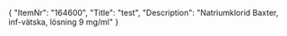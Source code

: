 {
  "ItemNr": "164600",
  "Title": "test",
  "Description": "Natriumklorid Baxter, inf-vätska, lösning 9 mg/ml"
}